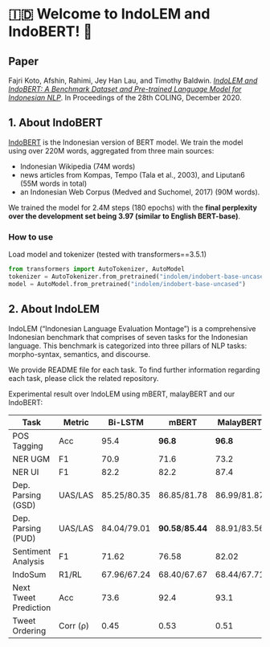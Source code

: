 # :indonesia: Welcome to IndoLEM and IndoBERT! 👋 

## Paper
Fajri Koto, Afshin, Rahimi, Jey Han Lau, and Timothy Baldwin. [_IndoLEM and IndoBERT: A Benchmark Dataset and Pre-trained Language Model for Indonesian NLP_](https://www.aclweb.org/anthology/2020.coling-main.66.pdf). 
In Proceedings of the 28th COLING, December 2020.

## 1. About IndoBERT

[IndoBERT](https://huggingface.co/indolem/indobert-base-uncased) is the Indonesian version of BERT model. We train the model using over 220M words, aggregated from three main sources: 
* Indonesian Wikipedia (74M words)
* news articles from Kompas, Tempo (Tala et al., 2003), and Liputan6 (55M words in total)
* an Indonesian Web Corpus (Medved and Suchomel, 2017) (90M words).

We trained the model for 2.4M steps (180 epochs) with the <b>final perplexity over the development set being 3.97 (similar to English BERT-base)</b>.

### How to use

Load model and tokenizer (tested with transformers==3.5.1)
```python
from transformers import AutoTokenizer, AutoModel
tokenizer = AutoTokenizer.from_pretrained("indolem/indobert-base-uncased")
model = AutoModel.from_pretrained("indolem/indobert-base-uncased")
```

## 2. About IndoLEM

IndoLEM (“Indonesian Language Evaluation Montage”) is a comprehensive Indonesian benchmark that comprises of seven tasks for the Indonesian language.
This benchmark is categorized into three pillars of NLP tasks: morpho-syntax, semantics, and discourse. 

We provide README file for each task. To find further information regarding each task, please click the related repository.

Experimental result over IndoLEM using mBERT, malayBERT and our IndoBERT:

| Task | Metric | Bi-LSTM | mBERT | MalayBERT | IndoBERT |
| ---- | ---- | ---- | ---- | ---- | ---- |
| POS Tagging | Acc | 95.4 | <b>96.8</b> | <b>96.8</b> | <b>96.8</b> |
| NER UGM | F1| 70.9 | 71.6 | 73.2 | <b>74.9</b> |
| NER UI | F1 | 82.2 | 82.2 | 87.4 | <b>90.1</b> |
| Dep. Parsing (GSD) | UAS/LAS | 85.25/80.35 | 86.85/81.78 | 86.99/81.87 | <b>87.12<b/>/<b>82.32</b> |
| Dep. Parsing (PUD) | UAS/LAS | 84.04/79.01 | <b>90.58</b>/<b>85.44</b> | 88.91/83.56 | 89.23/83.95 |
| Sentiment Analysis | F1 | 71.62 | 76.58 | 82.02 | <b>84.13</b> |
| IndoSum | R1/RL | 67.96/67.24 | 68.40/67.67 | 68.44/67.71 | <b>69.93</b>/<b>69.21</b> |
| Next Tweet Prediction | Acc | 73.6 | 92.4 | 93.1 | <b>93.7</b> |
| Tweet Ordering | Corr (ρ) | 0.45 | 0.53 | 0.51 | <b>0.59</b> |
